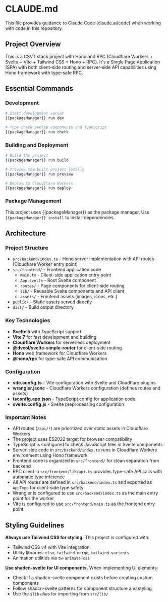 # CLAUDE.md

This file provides guidance to Claude Code (claude.ai/code) when working with code in this repository.

## Project Overview

This is a CSVT stack project with Hono and RPC (Cloudflare Workers + Svelte + Vite + Tailwind CSS + Hono + RPC). It's a Single Page Application (SPA) with both client-side routing and server-side API capabilities using Hono framework with type-safe RPC.

## Essential Commands

### Development
```bash
# Start development server
{{packageManager}} run dev

# Type check Svelte components and TypeScript
{{packageManager}} run check
```

### Building and Deployment
```bash
# Build the project
{{packageManager}} run build

# Preview the built project locally
{{packageManager}} run preview

# Deploy to Cloudflare Workers
{{packageManager}} run deploy
```

### Package Management
This project uses {{packageManager}} as the package manager. Use `{{packageManager}} install` to install dependencies.

## Architecture

### Project Structure
- `src/backend/index.ts` - Hono server implementation with API routes (Cloudflare Worker entry point)
- `src/frontend/` - Frontend application code
  - `main.ts` - Client-side application entry point
  - `App.svelte` - Root Svelte component
  - `routes/` - Page components for client-side routing
  - `lib/` - Reusable Svelte components and API client
  - `assets/` - Frontend assets (images, icons, etc.)
- `public/` - Static assets served directly
- `dist/` - Build output directory

### Key Technologies
- **Svelte 5** with TypeScript support
- **Vite 7** for fast development and building
- **Cloudflare Workers** for serverless deployment
- **@dvcol/svelte-simple-router** for client-side routing
- **Hono** web framework for Cloudflare Workers
- **@hono/rpc** for type-safe API communication

### Configuration
- **vite.config.ts** - Vite configuration with Svelte and Cloudflare plugins
- **wrangler.jsonc** - Cloudflare Workers configuration (defines routes and assets)
- **tsconfig.app.json** - TypeScript config for application code
- **svelte.config.js** - Svelte preprocessing configuration

### Important Notes
- API routes (`/api/*`) are prioritized over static assets in Cloudflare Workers
- The project uses ES2022 target for browser compatibility
- TypeScript is configured to check JavaScript files in Svelte components
- Server-side code in `src/backend/index.ts` runs in Cloudflare Workers environment using Hono framework
- Frontend code is organized in `src/frontend/` for clean separation from backend
- RPC client in `src/frontend/lib/api.ts` provides type-safe API calls with automatic type inference
- All API routes are defined in `src/backend/index.ts` and exported as `AppType` for client-side type safety
- Wrangler is configured to use `src/backend/index.ts` as the main entry point for the worker
- Vite is configured to use `src/frontend/main.ts` as the frontend entry point

## Styling Guidelines

**Always use Tailwind CSS for styling.** This project is configured with:
- Tailwind CSS v4 with Vite integration
- Utility libraries: `clsx`, `tailwind-merge`, `tailwind-variants`
- Animation utilities via `tw-animate-css`

**Use shadcn-svelte for UI components.** When implementing UI elements:
- Check if a shadcn-svelte component exists before creating custom components
- Follow shadcn-svelte patterns for component structure and styling
- Use the `$lib` alias for importing from `src/lib/`